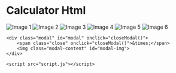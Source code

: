 # Calculator Html
<!DOCTYPE html>
<html lang="en">
<head>
    <meta charset="UTF-8">
    <meta name="viewport" content="width=device-width, initial-scale=1.0">
    <title>Image Gallery</title>
    <link rel="stylesheet" href="styles.css">
</head>
<body>
    <div class="gallery">
        <div class="gallery-grid">
            <img src="image1.jpg" alt="Image 1" onclick="openModal(this.src)">
            <img src="image2.jpg" alt="Image 2" onclick="openModal(this.src)">
            <img src="image3.jpg" alt="Image 3" onclick="openModal(this.src)">
            <img src="image4.jpg" alt="Image 4" onclick="openModal(this.src)">
            <img src="image5.jpg" alt="Image 5" onclick="openModal(this.src)">
            <img src="image6.jpg" alt="Image 6" onclick="openModal(this.src)">
        </div>
    </div>

    <div class="modal" id="modal" onclick="closeModal()">
        <span class="close" onclick="closeModal()">&times;</span>
        <img class="modal-content" id="modal-img">
    </div>

    <script src="script.js"></script>
</body>
</html>

